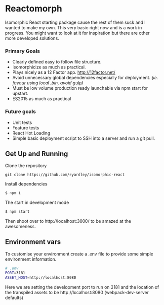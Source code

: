 # Reactomorph

Isomorphic React starting package cause the rest of them suck and I wanted to make my own. This very basic right now and is a work in progress. You might want to look at it for inspiration but there are other more developed solutions.

### Primary Goals
* Clearly defined easy to follow file structure.
* Isomorphicize as much as practical.
* Plays nicely as a 12 Factor app. http://12factor.net/
* Avoid unnecessary global dependencies especially for deployment. _(ie. favour using local .bin, avoid gulp)_
* Must be low volume production ready launchable via npm start for upstart.
* ES2015 as much as practical

### Future goals
* Unit tests
* Feature tests
* React Hot Loading
* Simple basic deployment script to SSH into a server and run a git pull.

## Get Up and Running

Clone the repository

```
git clone https://github.com/ryardley/isomorphic-react
```

Install dependencies
```bash
$ npm i
```

The start in development mode

```bash
$ npm start
```

Then shoot over to http://localhost:3000/ to be amazed at the awesomeness.

## Environment vars

To customise your environment create a .env file to provide some simple environment information.

```bash
# .env
PORT=3181
ASSET_HOST=http://localhost:8080
```

Here we are setting the development port to run on 3181 and the location of the transpiled assets to be http://localhost:8080 (webpack-dev-server defaults)
